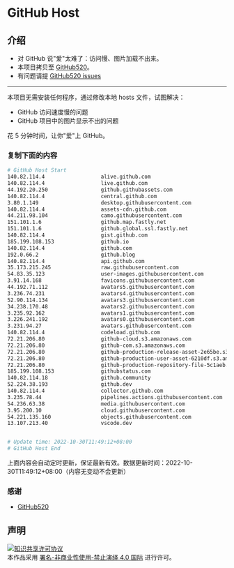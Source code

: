# GitHub Host
## 介绍
- 对 GitHub 说"爱"太难了：访问慢、图片加载不出来。
- 本项目拷贝至 [GitHub520](https://github.com/521xueweihan/GitHub520)。
- 有问题请提 [GitHub520 issues](https://github.com/521xueweihan/GitHub520/issues/new)

---

本项目无需安装任何程序，通过修改本地 hosts 文件，试图解决：
- GitHub 访问速度慢的问题
- GitHub 项目中的图片显示不出的问题

花 5 分钟时间，让你"爱"上 GitHub。

### 复制下面的内容
```bash
# GitHub Host Start
140.82.114.4                  alive.github.com
140.82.114.4                  live.github.com
44.192.20.250                 github.githubassets.com
140.82.114.4                  central.github.com
3.80.1.149                    desktop.githubusercontent.com
140.82.114.4                  assets-cdn.github.com
44.211.98.104                 camo.githubusercontent.com
151.101.1.6                   github.map.fastly.net
151.101.1.6                   github.global.ssl.fastly.net
140.82.114.4                  gist.github.com
185.199.108.153               github.io
140.82.114.4                  github.com
192.0.66.2                    github.blog
140.82.114.4                  api.github.com
35.173.215.245                raw.githubusercontent.com
54.83.35.123                  user-images.githubusercontent.com
3.91.14.168                   favicons.githubusercontent.com
44.192.71.112                 avatars5.githubusercontent.com
3.236.74.231                  avatars4.githubusercontent.com
52.90.114.134                 avatars3.githubusercontent.com
34.238.170.48                 avatars2.githubusercontent.com
3.235.92.162                  avatars1.githubusercontent.com
3.226.241.192                 avatars0.githubusercontent.com
3.231.94.27                   avatars.githubusercontent.com
140.82.114.4                  codeload.github.com
72.21.206.80                  github-cloud.s3.amazonaws.com
72.21.206.80                  github-com.s3.amazonaws.com
72.21.206.80                  github-production-release-asset-2e65be.s3.amazonaws.com
72.21.206.80                  github-production-user-asset-6210df.s3.amazonaws.com
72.21.206.80                  github-production-repository-file-5c1aeb.s3.amazonaws.com
185.199.108.153               githubstatus.com
140.82.114.18                 github.community
52.224.38.193                 github.dev
140.82.114.4                  collector.github.com
3.235.78.44                   pipelines.actions.githubusercontent.com
54.236.63.38                  media.githubusercontent.com
3.95.200.10                   cloud.githubusercontent.com
54.221.135.160                objects.githubusercontent.com
13.107.213.40                 vscode.dev


# Update time: 2022-10-30T11:49:12+08:00
# GitHub Host End

```
上面内容会自动定时更新，保证最新有效。数据更新时间：2022-10-30T11:49:12+08:00（内容无变动不会更新）

### 感谢

- [GitHub520](https://github.com/521xueweihan/GitHub520)

## 声明
<a rel="license" href="https://creativecommons.org/licenses/by-nc-nd/4.0/deed.zh"><img alt="知识共享许可协议" style="border-width: 0" src="https://licensebuttons.net/l/by-nc-nd/4.0/88x31.png"></a><br>本作品采用 <a rel="license" href="https://creativecommons.org/licenses/by-nc-nd/4.0/deed.zh">署名-非商业性使用-禁止演绎 4.0 国际</a> 进行许可。